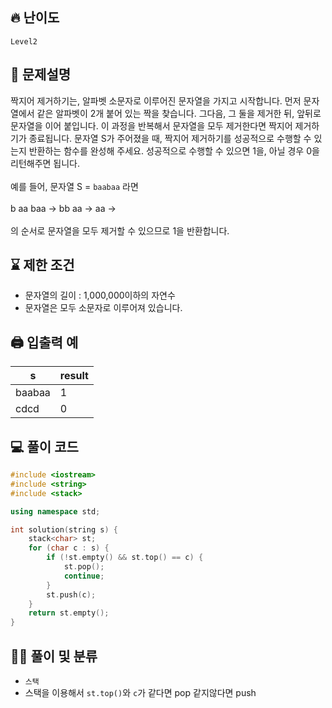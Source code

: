 ## 🔥 난이도
`Level2`

## 📝 문제설명
짝지어 제거하기는, 알파벳 소문자로 이루어진 문자열을 가지고 시작합니다. 먼저 문자열에서 같은 알파벳이 2개 붙어 있는 짝을 찾습니다. 그다음, 그 둘을 제거한 뒤, 앞뒤로 문자열을 이어 붙입니다. 이 과정을 반복해서 문자열을 모두 제거한다면 짝지어 제거하기가 종료됩니다. 문자열 S가 주어졌을 때, 짝지어 제거하기를 성공적으로 수행할 수 있는지 반환하는 함수를 완성해 주세요. 성공적으로 수행할 수 있으면 1을, 아닐 경우 0을 리턴해주면 됩니다.   
<br>
예를 들어, 문자열 S = `baabaa` 라면<br>
<br>
b aa baa → bb aa → aa →
<br><br>
의 순서로 문자열을 모두 제거할 수 있으므로 1을 반환합니다.

## ⌛️ 제한 조건
- 문자열의 길이 : 1,000,000이하의 자연수
- 문자열은 모두 소문자로 이루어져 있습니다.

## 🖨  입출력 예
s|result
--|--
baabaa|1
cdcd|0

## 💻 풀이 코드
```cpp
#include <iostream>
#include <string>
#include <stack>

using namespace std;

int solution(string s) {
    stack<char> st;
    for (char c : s) {
        if (!st.empty() && st.top() == c) {
            st.pop();
            continue;
        }
        st.push(c);
    }
    return st.empty();
}
```

## ✍🏻 풀이 및 분류
- `스택`
- 스택을 이용해서 `st.top()`와 `c`가 같다면 pop 같지않다면 push